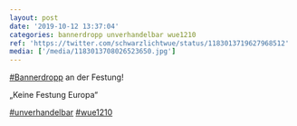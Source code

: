 ```yaml
---
layout: post
date: '2019-10-12 13:37:04'
categories: bannerdropp unverhandelbar wue1210
ref: 'https://twitter.com/schwarzlichtwue/status/1183013719627968512'
media: ['/media/1183013708026523650.jpg']
---
```

[#Bannerdropp](/t/bannerdropp) an der Festung!

„Keine Festung Europa“

[#unverhandelbar](/t/unverhandelbar) [#wue1210](/t/wue1210) 